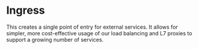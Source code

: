 # Ingress

This creates a single point of entry for external services. It allows for simpler, more cost-effective usage of our load balancing and L7 proxies to support a growing number of services.
